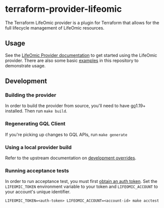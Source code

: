 # terraform-provider-lifeomic

The Terraform LifeOmic provider is a plugin for Terraform that allows for the full
lifecycle management of LifeOmic resources.

## Usage

See the [LifeOmic Provider documentation](https://registry.terraform.io/providers/lifeomic/lifeomic)
to get started using the LifeOmic provider. There are also some basic [examples](./examples/)
in this repository to demonstrate usage.

## Development

### Building the provider

In order to build the provider from source, you'll need to have [go][go-binaries]1.19+
installed. Then run `make build`.

### Regenerating GQL Client

If you're picking up changes to GQL APIs, run `make generate`

### Using a local provider build

Refer to the upstream documentation on [development overrides][tf-dev-overrides].

### Running acceptance tests

In order to run acceptance test, you must first [obtain an auth token][auth-token-guide].
Set the `LIFEOMIC_TOKEN` environment variable to your token and `LIFEOMIC_ACCOUNT` to your
account's unique identifier.

```shell
LIFEOMIC_TOKEN=<auth-token> LIFEOMIC_ACCOUNT=<account-id> make acctest
```

[go-binaries]: https://go.dev/dl/
[tf-dev-overrides]: https://www.terraform.io/cli/config/config-file#development-overrides-for-provider-developers
[auth-token-guide]: https://phc.docs.lifeomic.com/user-guides/account-management/api-keys
